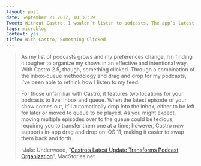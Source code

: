 ```yaml
---
layout: post
date: September 21 2017, 10:30:19
Tweet: Without Castro, I wouldn’t listen to podcasts. The app’s latest update simply confirms its value to me.
tags: microblog
Context: yes
title: With Castro, Something Clicked
---
```


> As my list of podcasts grows and my preferences change, I’m finding it tougher to organize my shows in an effective and intentional way. With Castro 2.5, though, something clicked. Through a combination of the inbox-queue methodology and drag and drop for my podcasts, I’ve been able to rethink how I listen to my feed.
> 
> For those unfamiliar with Castro, it features two locations for your podcasts to live: inbox and queue. When the latest episode of your show comes out, it’ll automatically drop into the inbox, either to be left for later or moved to queue to be played. As you might expect, moving multiple episodes over to the queue could be tedious, requiring you to transfer them one at a time; however, Castro now supports in-app drag and drop on iOS 11, making it easier to swap them back and forth.
> 
> -Jake Underwood, “[Castro’s Latest Update Transforms Podcast Organization][1]”, MacStories.net


[1]:	https://www.macstories.net/reviews/castros-latest-update-transforms-podcast-organization/